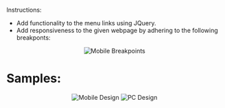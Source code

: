 Instructions:

- Add functionality to the menu links using JQuery. 
- Add responsiveness to the given webpage by adhering to the following breakponts:

<p align="center">
  <img src="https://i.stack.imgur.com/z2D4z.png" alt="Mobile Breakpoints" />
</p>

# Samples:

<p align="center">
<img src="https://i.stack.imgur.com/10xm2.png" alt="Mobile Design" />  
<img src="https://i.stack.imgur.com/gGV5G.png" alt="PC Design" />  
</p>
